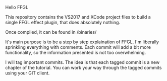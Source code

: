 Hello FFGL

This repository contains the VS2017 and XCode project files to build a single FFGL effect plugin, that does absolutely nothing.

Once compiled, it can be found in /binaries/

It's main purpose is to be a step by step explaination of FFGL. I'm liberally sprinkling everything with comments.
Each commit will add a bit more functionality, so the information presented is not too overwhelming.

I will tag important commits. The idea is that each tagged commit is a new chapter of the tutorial. 
You can work your way through the tagged commits using your GIT client.
